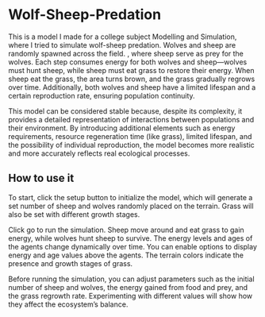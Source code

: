 # Wolf-Sheep-Predation

This is a model I made for a college subject Modelling and Simulation, where I tried to simulate wolf-sheep predation. Wolves and sheep are randomly spawned across the field. , where sheep serve as prey for the wolves. Each step consumes energy for both wolves and sheep—wolves must hunt sheep, while sheep must eat grass to restore their energy. When sheep eat the grass, the area turns brown, and the grass gradually regrows over time. Additionally, both wolves and sheep have a limited lifespan and a certain reproduction rate, ensuring population continuity.

This model can be considered stable because, despite its complexity, it provides a detailed representation of interactions between populations and their environment. By introducing additional elements such as energy requirements, resource regeneration time (like grass), limited lifespan, and the possibility of individual reproduction, the model becomes more realistic and more accurately reflects real ecological processes.

## How to use it
To start, click the setup button to initialize the model, which will generate a set number of sheep and wolves randomly placed on the terrain. Grass will also be set with different growth stages.

Click go to run the simulation. Sheep move around and eat grass to gain energy, while wolves hunt sheep to survive. The energy levels and ages of the agents change dynamically over time. You can enable options to display energy and age values above the agents. The terrain colors indicate the presence and growth stages of grass.

Before running the simulation, you can adjust parameters such as the initial number of sheep and wolves, the energy gained from food and prey, and the grass regrowth rate. Experimenting with different values will show how they affect the ecosystem’s balance.
